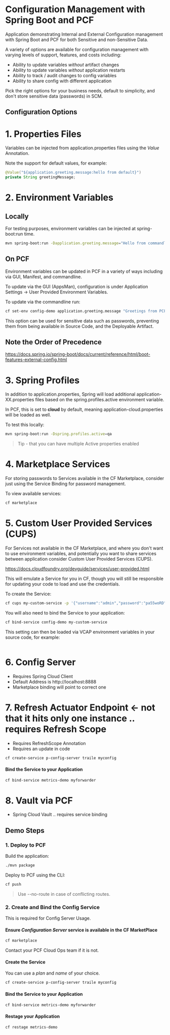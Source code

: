 # Configuration Management with Spring Boot and PCF

Application demonstrating Internal and External Configuration management with Spring Boot and PCF for both Sensitive and non-Sensitive Data.

A variety of options are available for configuration management with varying levels of support, features, and costs including:
- Ability to update variables *without* artifact changes
- Ability to update variables *without* application restarts
- Ability to track / audit changes to config variables
- Ability to share config with different application

Pick the right options for your business needs, default to simplicity, and don't store sensitive data (passwords) in SCM. 

## Configuration Options  

# 1. Properties Files

Variables can be injected from application.properties files using the *Value* Annotation.

Note the support for default values, for example:

```java
@Value("${application.greeting.message:hello from default}")
private String greetingMessage;

```

# 2. Environment Variables

## Locally 

For testing purposes, environment variables can be injected at spring-boot:run time.

```sh
mvn spring-boot:run -Dapplication.greeting.message="Hello from commandline"
```

## On PCF

Environment variables can be updated in PCF in a variety of ways including via GUI, Manifest, and commandline.

To update via the GUI (AppsMan), configuration is under Application Settings -> User Provided Environment Variables. 

To update via the commandline run:

```sh
cf set-env config-demo application.greeting.message "Greetings from PCF env variable"
```

This option can be used for sensitive data such as passwords, preventing them from being available in Source Code, and the Deployable Artifact.

## Note the Order of Precedence 
https://docs.spring.io/spring-boot/docs/current/reference/html/boot-features-external-config.html 

# 3. Spring Profiles 

In addition to application.properties, Spring will load additional application-XX.properties files based on the spring.profiles.active environment variable.

In PCF, this is set to **cloud** by default, meaning application-cloud.properties will be loaded as well. 

To test this locally:
```sh
mvn spring-boot:run -Dspring.profiles.active=qa
```

> Tip - that you can have multiple Active properties enabled

# 4. Marketplace Services 

For storing passwords to Services available in the CF Marketplace, consider just using the Service Binding for password management. 

To view available services:

```sh
cf marketplace
```

# 5. Custom User Provided Services (CUPS)

For Services not available in the CF Marketplace, and where you don't want to use environment variables, and potentially you want to share services between application consider Custom User Provided Services (CUPS).

https://docs.cloudfoundry.org/devguide/services/user-provided.html

This will emulate a Service for you in CF, though you will still be responsible for updating your code to load and use the credentials.

To create the Service:

```sh
cf cups my-custom-service -p '{"username":"admin","password":"pa55woRD"}'
```

You will also need to bind the Service to your application:

```sh
cf bind-service config-demo my-custom-service
```

This setting can then be loaded via VCAP environment variables in your source code, for example:

```java

```

# 6. Config Server
- Requires Spring Cloud Client 
- Default Address is http://localhost:8888
- Marketplace binding will point to correct one

# 7. Refresh Actuator Endpoint <- not that it hits only one instance  .. requires Refresh Scope 
- Requires RefreshScope Annotation
- Requires an update in code



```sh
cf create-service p-config-server traile myconfig
```

#### Bind the Service to your Application

```sh
cf bind-service metrics-demo myforwarder
```

# 8. Vault via PCF
- Spring Cloud Vault .. requires service binding 

## Demo Steps

### 1. Deploy to PCF

Build the application:

```sh
./mvn package
```

Deploy to PCF using the CLI:

```sh
cf push
```

> Use --no-route in case of conflicting routes.

### 2. Create and Bind the Config Service

This is required for Config Server Usage.

#### Ensure *Configuration Server* service is available in the CF MarketPlace

```sh
cf marketplace
```

Contact your PCF Cloud Ops team if it is not.

#### Create the Service

You can use a *plan* and *name* of your choice.

```sh
cf create-service p-config-server traile myconfig
```

#### Bind the Service to your Application

```sh
cf bind-service metrics-demo myforwarder
```

#### Restage your Application

```sh
cf restage metrics-demo
```
